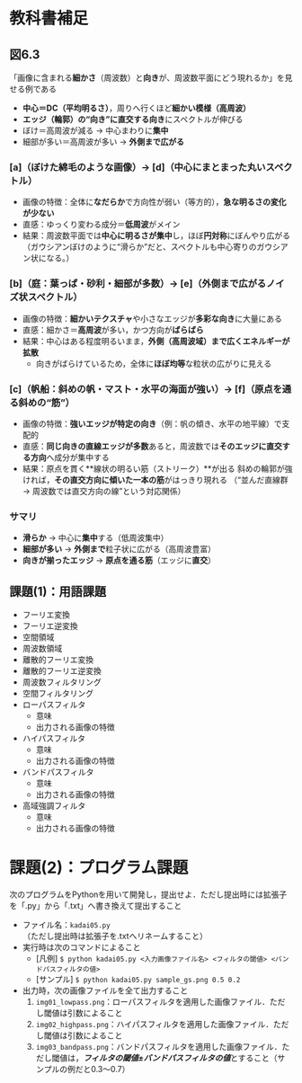 # 教科書補足
## 図6.3
「画像に含まれる**細かさ**（周波数）と**向き**が、周波数平面にどう現れるか」を見せる例である
- **中心＝DC（平均明るさ）**，周りへ行くほど**細かい模様（高周波）**
- **エッジ（輪郭）の“向き”に直交する向き**にスペクトルが伸びる
- ぼけ＝高周波が減る → 中心まわりに**集中**
- 細部が多い＝高周波が多い → **外側まで広がる**
### [a]（ぼけた綿毛のような画像）→ [d]（中心にまとまった丸いスペクトル）
- 画像の特徴：全体に**なだらか**で方向性が弱い（等方的），**急な明るさの変化が少ない**
- 直感：ゆっくり変わる成分＝**低周波**がメイン
- 結果：周波数平面では**中心に明るさが集中**し，ほぼ**円対称**にぼんやり広がる
    （ガウシアンぼけのように“滑らか”だと、スペクトルも中心寄りのガウシアン状になる。）
### [b]（庭：葉っぱ・砂利・細部が多数）→ [e]（外側まで広がるノイズ状スペクトル）
- 画像の特徴：**細かいテクスチャ**や小さなエッジが**多彩な向き**に大量にある
- 直感：細かさ＝**高周波**が多い，かつ方向が**ばらばら**
- 結果：中心はある程度明るいまま，**外側（高周波域）まで広くエネルギーが拡散**
	- 向きがばらけているため，全体に**ほぼ均等**な粒状の広がりに見える
### [c]（帆船：斜めの帆・マスト・水平の海面が強い）→ [f]（原点を通る斜めの“筋”）
- 画像の特徴：**強いエッジが特定の向き**（例：帆の傾き、水平の地平線）で支配的
- 直感：**同じ向きの直線エッジが多数**あると，周波数では**そのエッジに直交する方向**へ成分が集中する
- 結果：原点を貫く**線状の明るい筋（ストリーク）**が出る
    斜めの輪郭が強ければ，**その直交方向に傾いた一本の筋**がはっきり現れる
    （“並んだ直線群 → 周波数では直交方向の線”という対応関係）
### サマリ
- **滑らか** → 中心に**集中**する（低周波集中）
- **細部が多い** → **外側まで**粒子状に広がる（高周波豊富）
- **向きが揃ったエッジ** → **原点を通る筋**（エッジに**直交**）

## 課題(1)：用語課題
- フーリエ変換
- フーリエ逆変換
- 空間領域
- 周波数領域
- 離散的フーリエ変換
- 離散的フーリエ逆変換
- 周波数フィルタリング
- 空間フィルタリング
- ローパスフィルタ
	- 意味
	- 出力される画像の特徴
- ハイパスフィルタ
	- 意味
	- 出力される画像の特徴
- バンドパスフィルタ
	- 意味
	- 出力される画像の特徴
- 高域強調フィルタ
	- 意味
	- 出力される画像の特徴

# 課題(2)：プログラム課題
次のプログラムをPythonを用いて開発し，提出せよ．ただし提出時には拡張子を「.py」から「.txt」へ書き換えて提出すること
- ファイル名：`kadai05.py`（ただし提出時は拡張子を.txtへリネームすること）
- 実行時は次のコマンドによること
    - [凡例] `$ python kadai05.py <入力画像ファイル名> <フィルタの閾値> <バンドパスフィルタの値>`
    - [サンプル] `$ python kadai05.py sample_gs.png 0.5 0.2`
- 出力時，次の画像ファイルを全て出力すること
	1. `img01_lowpass.png`：ローパスフィルタを適用した画像ファイル．ただし閾値は引数によること
	2. `img02_highpass.png`：ハイパスフィルタを適用した画像ファイル．ただし閾値は引数によること
	3. `img03_bandpass.png`：バンドパスフィルタを適用した画像ファイル．ただし閾値は，***フィルタの閾値±バンドパスフィルタの値***とすること（サンプルの例だと0.3～0.7）
